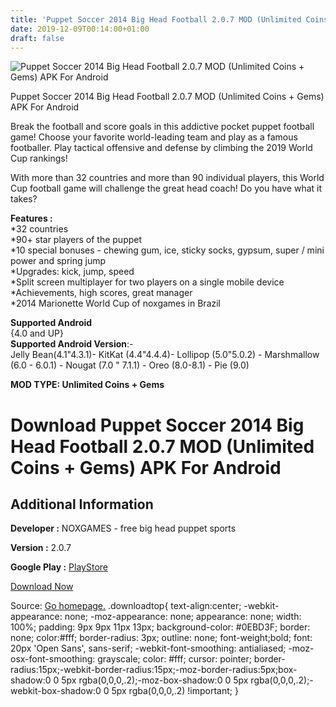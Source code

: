 ```yaml
---
title: 'Puppet Soccer 2014 Big Head Football 2.0.7 MOD (Unlimited Coins + Gems) APK For Android'
date: 2019-12-09T00:14:00+01:00
draft: false
---
```


![Puppet Soccer 2014 Big Head Football 2.0.7 MOD (Unlimited Coins + Gems) APK For Android](https://i1.wp.com/apkhome.net/wp-content/uploads/2019/12/Puppet-Soccer-2014-Big-Head-Football.png "Puppet Soccer 2014 Big Head Football 2.0.7 MOD (Unlimited Coins + Gems) APK For Android")

  

Puppet Soccer 2014 Big Head Football 2.0.7 MOD (Unlimited Coins + Gems) APK For Android

Break the football and score goals in this addictive pocket puppet football game! Choose your favorite world-leading team and play as a famous footballer. Play tactical offensive and defense by climbing the 2019 World Cup rankings!

With more than 32 countries and more than 90 individual players, this World Cup football game will challenge the great head coach! Do you have what it takes?

**Features :**  
\*32 countries  
\*90+ star players of the puppet  
\*10 special bonuses - chewing gum, ice, sticky socks, gypsum, super / mini power and spring jump  
\*Upgrades: kick, jump, speed  
\*Split screen multiplayer for two players on a single mobile device  
\*Achievements, high scores, great manager  
\*2014 Marionette World Cup of noxgames in Brazil

**Supported Android**  
{4.0 and UP}  
**Supported Android Version**:-  
Jelly Bean(4.1"4.3.1)- KitKat (4.4"4.4.4)- Lollipop (5.0"5.0.2) - Marshmallow (6.0 - 6.0.1) - Nougat (7.0 " 7.1.1) - Oreo (8.0-8.1) - Pie (9.0)

**MOD TYPE: Unlimited Coins + Gems**

Download Puppet Soccer 2014 Big Head Football 2.0.7 MOD (Unlimited Coins + Gems) APK For Android
================================================================================================

Additional Information
----------------------

**Developer :** NOXGAMES - free big head puppet sports

**Version :** 2.0.7

**Google Play :** [PlayStore](https://play.google.com/store/apps/details?id=air.com.noxgames.PuppetSoccer2014)

  

[Download Now](https://store4app.co/post/puppet-soccer-2014-big-head-football-2-0-7-mod-unlimited-coins-gems-apk-for-android_1575820169)

  
Source: [Go homepage.](https://store4app.co/post/puppet-soccer-2014-big-head-football-2-0-7-mod-unlimited-coins-gems-apk-for-android_1575820169) .downloadtop{ text-align:center; -webkit-appearance: none; -moz-appearance: none; appearance: none; width: 100%; padding: 9px 9px 11px 13px; background-color: #0EBD3F; border: none; color:#fff; border-radius: 3px; outline: none; font-weight;bold; font: 20px 'Open Sans', sans-serif; -webkit-font-smoothing: antialiased; -moz-osx-font-smoothing: grayscale; color: #fff; cursor: pointer; border-radius:15px;-webkit-border-radius:15px;-moz-border-radius:5px;box-shadow:0 0 5px rgba(0,0,0,.2);-moz-box-shadow:0 0 5px rgba(0,0,0,.2);-webkit-box-shadow:0 0 5px rgba(0,0,0,.2) !important; }